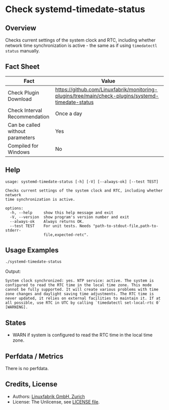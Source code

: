 # Check systemd-timedate-status

## Overview

Checks current settings of the system clock and RTC, including whether network time synchronization is active - the same as if using `timedatectl status` manually.


## Fact Sheet

| Fact | Value |
|----|----|
| Check Plugin Download                 | <https://github.com/Linuxfabrik/monitoring-plugins/tree/main/check-plugins/systemd-timedate-status> |
| Check Interval Recommendation         | Once a day |
| Can be called without parameters      | Yes |
| Compiled for Windows                  | No |


## Help

```text
usage: systemd-timedate-status [-h] [-V] [--always-ok] [--test TEST]

Checks current settings of the system clock and RTC, including whether network
time synchronization is active.

options:
  -h, --help     show this help message and exit
  -V, --version  show program's version number and exit
  --always-ok    Always returns OK.
  --test TEST    For unit tests. Needs "path-to-stdout-file,path-to-stderr-
                 file,expected-retc".
```


## Usage Examples

```bash
./systemd-timedate-status
```

Output:

```text
System clock synchronized: yes. NTP service: active. The system is configured to read the RTC time in the local time zone. This mode cannot be fully supported. It will create various problems with time zone changes and daylight saving time adjustments. The RTC time is never updated, it relies on external facilities to maintain it. If at all possible, use RTC in UTC by calling `timedatectl set-local-rtc 0` [WARNING].
```


## States

* WARN if system is configured to read the RTC time in the local time zone.


## Perfdata / Metrics

There is no perfdata.


## Credits, License

* Authors: [Linuxfabrik GmbH, Zurich](https://www.linuxfabrik.ch)
* License: The Unlicense, see [LICENSE file](https://unlicense.org/).
